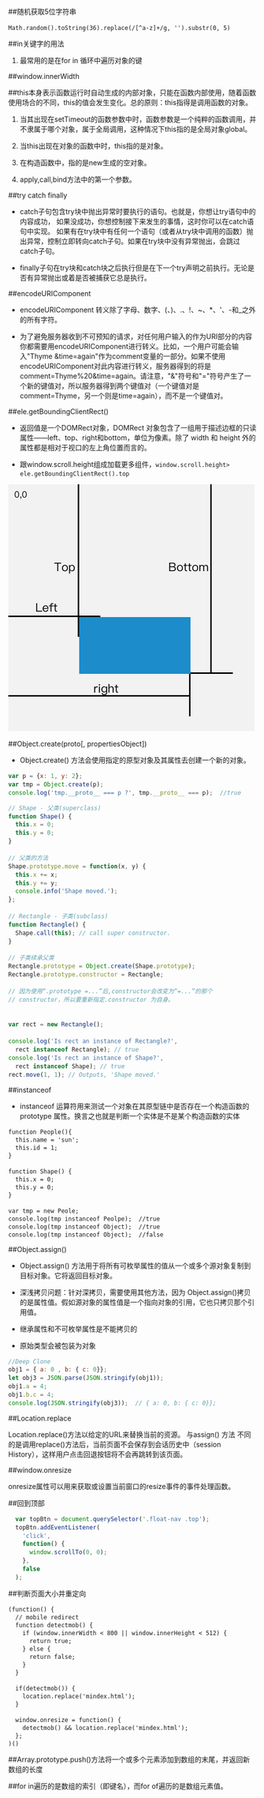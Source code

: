 ##随机获取5位字符串

`Math.random().toString(36).replace(/[^a-z]+/g, '').substr(0, 5)`



##in关键字的用法

1. 最常用的是在for in 循环中遍历对象的键



##window.innerWidth




##this本身表示函数运行时自动生成的内部对象，只能在函数内部使用，随着函数使用场合的不同，this的值会发生变化。总的原则：this指得是调用函数的对象。

1. 当其出现在setTimeout的函数参数中时，函数参数是一个纯粹的函数调用，并不隶属于哪个对象，属于全局调用，这种情况下this指的是全局对象global。

2. 当this出现在对象的函数中时，this指的是对象。

3. 在构造函数中，指的是new生成的空对象。

4. apply,call,bind方法中的第一个参数。




##try catch finally

- catch子句包含try块中抛出异常时要执行的语句。也就是，你想让try语句中的内容成功， 如果没成功，你想控制接下来发生的事情，这时你可以在catch语句中实现。 如果有在try块中有任何一个语句（或者从try块中调用的函数）抛出异常，控制立即转向catch子句。如果在try块中没有异常抛出，会跳过catch子句。

- finally子句在try块和catch块之后执行但是在下一个try声明之前执行。无论是否有异常抛出或着是否被捕获它总是执行。




##encodeURIComponent

- encodeURIComponent 转义除了字母、数字、(、)、.、!、~、*、'、-和_之外的所有字符。

- 为了避免服务器收到不可预知的请求，对任何用户输入的作为URI部分的内容你都需要用encodeURIComponent进行转义。比如，一个用户可能会输入"Thyme &time=again"作为comment变量的一部分。如果不使用encodeURIComponent对此内容进行转义，服务器得到的将是comment=Thyme%20&time=again。请注意，"&"符号和"="符号产生了一个新的键值对，所以服务器得到两个键值对（一个键值对是comment=Thyme，另一个则是time=again），而不是一个键值对。




##ele.getBoundingClientRect()

- 返回值是一个DOMRect对象，DOMRect 对象包含了一组用于描述边框的只读属性——left、top、right和bottom，单位为像素。除了 width 和 height 外的属性都是相对于视口的左上角位置而言的。

- 跟window.scroll.height组成加载更多组件，`window.scroll.height> ele.getBoundingClientRect().top`

![](/assets/rect.png)




##Object.create(proto[, propertiesObject])

- Object.create() 方法会使用指定的原型对象及其属性去创建一个新的对象。

```js
var p = {x: 1, y: 2};
var tmp = Object.create(p);
console.log('tmp.__proto__ === p ?', tmp.__proto__ === p);  //true
```

```js
// Shape - 父类(superclass)
function Shape() {
  this.x = 0;
  this.y = 0;
}

// 父类的方法
Shape.prototype.move = function(x, y) {
  this.x += x;
  this.y += y;
  console.info('Shape moved.');
};

// Rectangle - 子类(subclass)
function Rectangle() {
  Shape.call(this); // call super constructor.
}

// 子类续承父类
Rectangle.prototype = Object.create(Shape.prototype);
Rectangle.prototype.constructor = Rectangle;

// 因为使用“.prototype =...”后,constructor会改变为“=...”的那个
// constructor，所以要重新指定.constructor 为自身。


var rect = new Rectangle();

console.log('Is rect an instance of Rectangle?',
  rect instanceof Rectangle); // true
console.log('Is rect an instance of Shape?',
  rect instanceof Shape); // true
rect.move(1, 1); // Outputs, 'Shape moved.'
```



##instanceof

- instanceof 运算符用来测试一个对象在其原型链中是否存在一个构造函数的 prototype 属性。换言之也就是判断一个实体是不是某个构造函数的实体

```
function People(){
  this.name = 'sun';
  this.id = 1;
}

function Shape() {
  this.x = 0;
  this.y = 0;
}

var tmp = new Peole;
console.log(tmp instanceof Peolpe);  //true
console.log(tmp instanceof Object);  //true
console.log(tmp instanceof Object);  //false
```



##Object.assign()

- Object.assign() 方法用于将所有可枚举属性的值从一个或多个源对象复制到目标对象。它将返回目标对象。

- 深浅拷贝问题：针对深拷贝，需要使用其他方法，因为 Object.assign()拷贝的是属性值。假如源对象的属性值是一个指向对象的引用，它也只拷贝那个引用值。

- 继承属性和不可枚举属性是不能拷贝的

- 原始类型会被包装为对象

```js
//Deep Clone
obj1 = { a: 0 , b: { c: 0}};
let obj3 = JSON.parse(JSON.stringify(obj1));
obj1.a = 4;
obj1.b.c = 4;
console.log(JSON.stringify(obj3));  // { a: 0, b: { c: 0}};
```



##Location.replace

Location.replace()方法以给定的URL来替换当前的资源。 与assign() 方法 不同的是调用replace()方法后，当前页面不会保存到会话历史中（session History），这样用户点击回退按钮将不会再跳转到该页面。




##window.onresize

onresize属性可以用来获取或设置当前窗口的resize事件的事件处理函数。



##回到顶部

```js
  var topBtn = document.querySelector('.float-nav .top');
  topBtn.addEventListener(
    'click',
    function() {
      window.scrollTo(0, 0);
    },
    false
  );
```




##判断页面大小并重定向

```
(function() {
  // mobile redirect
  function detectmob() {
    if (window.innerWidth < 800 || window.innerHeight < 512) {
      return true;
    } else {
      return false;
    }
  }

  if(detectmob()) {
    location.replace('mindex.html');
  }

  window.onresize = function() {
    detectmob() && location.replace('mindex.html');
  };
)()
```




##Array.prototype.push()方法将一个或多个元素添加到数组的末尾，并返回新数组的长度



##for in遍历的是数组的索引（即键名），而for of遍历的是数组元素值。